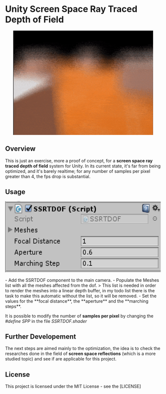 ﻿# Unity Screen Space Ray Traced Depth of Field
<p align="center">
  <img src="dof.gif">
</p>

## Overview
This is just an exercise, more a proof of concept,  for a **screen space ray traced depth of field** system for Unity.
In its current state, it's far from being optimized, and it's barely realtime; for any number of samples per pixel greater than 4, the fps drop is substantial.

## Usage
<p align="center">
  <img width="552" height="230" src="component.png">
</p>
- Add the SSRTDOF component to the main camera.
- Populate the Meshes list with all the meshes affected from the dof.
	> This list is needed in order to render the meshes into a linear depth buffer, in my todo list there is the task to make this automatic without the list, so it will be removed.
- Set the values for the **focal distance**, the **aperture** and the **marching steps**.

It is possible to modify the number of **samples per pixel** by changing the *#define SPP* in the file *SSRTDOF.shader*

## Further Developement
The next steps are aimed mainly to the optimization, the idea is to check the researches done in the field of **screen space reflections** (which is a more studied topic) and see if are applicable for this project.

## License
This project is licensed under the MIT License - see the [LICENSE]
